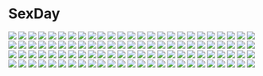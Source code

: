 # SexDay
![](https://konachan.com/image/824d9a6aee3ceece397066074d2247aa/Konachan.com%20-%2048121%20beach%20bikini%20shining_wind%20swimsuit%20taka_tony%20touka_kureha.jpg)
![](https://konachan.com/jpeg/a1fd92114535404bbafb7c8b9939b61c/Konachan.com%20-%2092199%20blush%20cameltoe%20game_cg%20garter_belt%20green_eyes%20green_hair%20maid%20muririn%20noble_works%20panties%20skirt%20skirt_lift%20stockings%20underwear%20vibrator%20wet%20yuzusoft.jpg)
![](https://konachan.com/image/975c51c63226d6038df553ca56030b75/Konachan.com%20-%20197831%202girls%20aliasing%20black_hair%20cherry_blossoms%20flowers%20food%20grass%20hat%20japanese_clothes%20kaguya_hime%20long_hair%20petals%20scenic%20shirakaba%20tree.jpg)
![](https://konachan.com/image/ed9762316f8dc5840a41b544056841b2/Konachan.com%20-%20285451%202girls%20apron%20blonde_hair%20bow%20braids%20butterfly%20dress%20flowers%20hat%20long_hair%20miko%20skirt_lift%20touhou%20water%20watermark%20witch_hat%20xia_pian%20yellow_eyes.jpg)
![](https://konachan.com/jpeg/22b682f564edd33ea0cc068650339228/Konachan.com%20-%20278098%202girls%20aliasing%20azur_lane%20barefoot%20black_hair%20blue_eyes%20breasts%20catgirl%20cleavage%20fang%20long_hair%20panties%20red_eyes%20sanba_tsui%20short_hair%20tail%20underwear.jpg)
![](https://konachan.com/image/f507529696bc511e3c56b6cd3c0fe333/Konachan.com%20-%2015999%20autumn%20shingetsutan_tsukihime%20tohno_akiha.jpg)
![](https://konachan.com/image/7790fbc363af27c2bd359549aba8368c/Konachan.com%20-%2083774%20blue_eyes%20blue_hair%20dress%20flowers%20genderswap%20goocn%20gray_hair%20izayoi_sakuya%20maid%20male%20ponytail%20ribbons%20rose%20short_hair%20suit%20touhou%20vampire%20white.jpg)
![](https://konachan.com/image/6f852cfbab0caa8d78515b0b7a0778bb/Konachan.com%20-%207411%20white_breath%20with_faint_hope.jpg)
![](https://konachan.com/jpeg/41316baa50abb176f703172579b77924/Konachan.com%20-%20131832%20game_cg%20irina_e_tolstaia%20makita_maki%20shinigami_no_testament.jpg)
![](https://konachan.com/jpeg/72322f63809fdd7b761769d2a993ed19/Konachan.com%20-%20149926%20arya_%28artist%29%20magi_the_labyrinth_of_magic%20morgiana.jpg)
![](https://konachan.com/jpeg/87f97db4d4a7ffcb967c29f72d5bd9a2/Konachan.com%20-%2018228%20blonde_hair%20brown_eyes%20close%20sawachika_eri%20school_rumble.jpg)
![](https://konachan.com/jpeg/5f5ab15a153625848c08e49a22f1b982/Konachan.com%20-%20154735%20blonde_hair%20brown_eyes%20close%20dark%20long_hair%20sakura-sou_no_pet_na_kanojo%20scarf%20shiina_mashiro%20sunset%20tagme_%28artist%29.jpg)
![](https://konachan.com/jpeg/a8cc95f31d76c68f3a1307384528bed6/Konachan.com%20-%20303876%20anthropomorphism%20breasts%20brown_eyes%20brown_hair%20d-style_wed%20kantai_collection%20no_bra%20pajamas%20sendai_%28kancolle%29%20twintails%20watermark.jpg)
![](https://konachan.com/image/5ea48970939194a31755cd7904b9eaa5/Konachan.com%20-%20108830%20macross%20macross_frontier%20ranka_lee.jpg)
![](https://konachan.com/image/78de978d96340d8c69dc42b9fbe03c00/Konachan.com%20-%20210506%20boots%20breasts%20choker%20cleavage%20flowers%20gloves%20kurisu_tina%20long_hair%20navel%20necklace%20original%20pantyhose%20purple_eyes%20purple_hair%20vocaloid%20zoom_layer.jpg)
![](https://konachan.com/image/73e76d821a947f07f2c341fd45eae626/Konachan.com%20-%20190970%20blonde_hair%20flowers%20kagerou_project%20kozakura_mary%20long_hair%20petals%20red_eyes%20signed%20tomozero.jpg)
![](https://konachan.com/image/c8ebc0c1e924772ffed93aded230dcd6/Konachan.com%20-%2034819%20all_male%20code_geass%20lelouch_lamperouge%20male.jpg)
![](https://konachan.com/jpeg/3d113bd675b68d6432d07c7c61dde910/Konachan.com%20-%20123198%20appare%21_tenka_gomen%20game_cg%20katagiri_hinata%20nezumi_yui%20nezumi_yuka%20nezumi_yuma.jpg)
![](https://konachan.com/image/0214a47cde7c04983020c19368eed5ee/Konachan.com%20-%20265686%20ass%20brown%20brown_hair%20girls_frontline%20long_hair%20orange_eyes%20panties%20rain_lan%20school_swimsuit%20skirt%20swimsuit%20thighhighs%20twintails%20underwear.jpg)
![](https://konachan.com/image/dc5e2072f155c58aee026527cda86a20/Konachan.com%20-%20183879%20animal%20bird%20blue_eyes%20blue_hair%20dress%20flowers%20food%20grass%20hatsune_miku%20kyang692%20long_hair%20petals%20twintails%20vocaloid.jpg)
![](https://konachan.com/image/fb24f8a35c86f33bf4ec04435f4288e4/Konachan.com%20-%2079205%20blue_eyes%20blue_hair%20bow%20flowers%20japanese_clothes%20kimono%20long_hair%20necklace%20original%20riv%20water%20wink%20wristwear.jpg)
![](https://konachan.com/jpeg/f192038c3418aaf80d22eca9f780f8c4/Konachan.com%20-%20212469%20black_hair%20brown_eyes%20cropped%20ilya_kuvshinov%20original%20short_hair%20third-party_edit%20tie%20umbrella.jpg)
![](https://konachan.com/jpeg/c6bcd0495a487cca823525c33df92288/Konachan.com%20-%2047268%20animal_ears%20bunnygirl%20nanao_naru%20ohimesama_navigation%20sky.jpg)
![](https://konachan.com/jpeg/6a3897660f3d7f18c021ba547e34cd01/Konachan.com%20-%20219136%20zheyi_parker.jpg)
![](https://konachan.com/image/edd1cb82aa803872ada163739576edda/Konachan.com%20-%20306366%20blue_hair%20flowers%20long_hair%20momingie%20original%20red_eyes.jpg)
![](https://konachan.com/image/7fda50ab97bb4382be27c68a82069d6a/Konachan.com%20-%2094295%20breasts%20guitar%20instrument%20jpeg_artifacts%20k-on%21%20nipples%20nude.jpg)
![](https://konachan.com/image/4d820ded62a2fde1eb071f010d336505/Konachan.com%20-%20140602%20beach%20bikini%20clouds%20original%20school_swimsuit%20sky%20swim_ring%20swimsuit%20usagihime.jpg)
![](https://konachan.com/jpeg/85a8bf4958f5e18e6928312ffc6b7e6c/Konachan.com%20-%20181598%20bikini%20celia_cumani_aintree%20komori_kei%20swimsuit%20third-party_edit%20walkure_romanze%20white.jpg)
![](https://konachan.com/image/74b8a109a2bb5ff2f7e9cdc3dd04622a/Konachan.com%20-%2088580%20animal%20cat%20christmas%20group%20kinako928.jpg)
![](https://konachan.com/image/431d9f28c3f7177d42ac5a1202d0d915/Konachan.com%20-%2052807%20akiyama_mio%20hirasawa_yui%20k-on%21%20kotobuki_tsumugi%20tainaka_ritsu.jpg)
![](https://konachan.com/image/c3ddb9cb0439a2350b634136b9937253/Konachan.com%20-%20257530%20brown_hair%20clouds%20kagerou_project%20long_hair%20red_eyes%20scarf%20school_uniform%20stars%20tateyama_ayano%20torute.jpg)
![](https://konachan.com/image/88b2fd131c95817e7012afc2b875f6e7/Konachan.com%20-%2072682%20barefoot%20blonde_hair%20blush%20green_eyes%20horns%20hoshiguma_yuugi%20long_hair%20machily%20mizuhashi_parsee%20short_hair%20touhou.jpg)
![](https://konachan.com/image/b7a8848df562337486d5a817121241a9/Konachan.com%20-%20180192%20armor%20original%20pixiv_fantasia%20signed%20swd3e2%20sword%20weapon.jpg)
![](https://konachan.com/image/33bdf09f650a8b300a13449fd8130c4b/Konachan.com%20-%20164253%202girls%20barefoot%20bed%20blonde_hair%20choker%20demon%20disgaea%20etna%20fang%20flonne%20loli%20mmrailgun%20moon%20navel%20pointed_ears%20prinny%20red_hair%20tail%20thighhighs.jpg)
![](https://konachan.com/image/9652914cef33457378f212fd3ae7173d/Konachan.com%20-%2062317%20animal%20cat%20chibi%20ichinose_nagi%20josephine%20kousaka_junpei%20nyan_koi%21.jpg)
![](https://konachan.com/jpeg/a9627efa2b996837562b2f2fb4a4a43a/Konachan.com%20-%20200703%20ass%20barefoot%20blue_eyes%20bra%20breasts%20cleavage%20food%20gray_hair%20ice_cream%20kiso_yuuta%20long_hair%20panties%20red_hair%20scan%20thighhighs%20twintails%20underwear.jpg)
![](https://konachan.com/jpeg/62d5fdd703962ff1d3b4c87cb61c0f38/Konachan.com%20-%20156078%20building%20city%20fu-ta%20green_hair%20hoodie%20kagerou_project%20kano_shuuya%20kido_tsubomi%20long_hair%20male%20red_eyes%20sky%20stairs%20tree%20vocaloid.jpg)
![](https://konachan.com/image/a41133c6cbc5307568e63f05766fd88b/Konachan.com%20-%20116009%20crowdesu%20green_hair%20japanese_clothes%20kochiya_sanae%20miko%20sunset%20touhou.jpg)
![](https://konachan.com/jpeg/7f1ddd1ff28c82175364846a87420c55/Konachan.com%20-%2026466%20beelzenef%20doll%20nekozawa_umehito%20ouran_koukou_host_club%20puppet%20vector.jpg)
![](https://konachan.com/jpeg/d9183529d6d5d15c9eae39c49b7f550d/Konachan.com%20-%20215626%20ghost_rule_%28vocaloid%29%20hatsune_miku%20sketch%20vocaloid%20yuna2439.jpg)
![](https://konachan.com/image/f3918f13eb38b402fe3c8841858606ef/Konachan.com%20-%2060751%20group%20hiiragi_kagami%20hiiragi_tsukasa%20izumi_konata%20kusakabe_misao%20lucky_star%20minegishi_ayano%20takara_miyuki.jpg)
![](https://konachan.com/image/a5fe417bbacb4d293aeea486867c1762/Konachan.com%20-%2024537%20life_is_peachy%20yakitate_japan.jpg)
![](https://konachan.com/jpeg/408fd7d0ce5a7252d7110dd438545c36/Konachan.com%20-%20259721%20ajifurai%20aliasing%20anthropomorphism%20aqua_eyes%20barefoot%20blush%20breasts%20censored%20close%20gray_hair%20handjob%20navel%20nipples%20nude%20penis%20short_hair%20wet.jpg)
![](https://konachan.com/jpeg/56a827dbd8d017616b30f0b183d6dbe8/Konachan.com%20-%20300141%20arknights%20glasses%20horns%20ifrit_%28arknights%29%20long_hair%20muike%20ptilopsis_%28arknights%29%20saria_%28arknights%29%20short_hair%20silence_%28arknights%29%20thighhighs.jpg)
![](https://konachan.com/jpeg/4d3e279a9a0b6f9e1d74a2c176fb30c4/Konachan.com%20-%20292382%20breasts%20cleavage%20gray_hair%20hat%20himegi_you%20long_hair%20navel%20original%20red_eyes%20shorts%20wings%20wristwear.jpg)
![](https://konachan.com/image/f0dc579948bc7599ac3e21f713f2882b/Konachan.com%20-%20162619%202girls%20bodysuit%20cryska_barchenowa%20gatakk%20inia_sestina%20muv-luv%20muv-luv_alternative%20purple_eyes%20purple_hair%20skintight%20total_eclipse.jpg)
![](https://konachan.com/jpeg/39cd242c76dbf2bb18dd368daa8c2a5d/Konachan.com%20-%20104237%20artoria_pendragon_%28all%29%20blonde_hair%20dress%20fate_%28series%29%20fate_stay_night%20flowers%20hat%20saber%20sideboob%20tatekawa_mako.jpg)
![](https://konachan.com/jpeg/55577802c1aa515638bd4aff97a5e529/Konachan.com%20-%2074473%20boots%20ganesagi%20green_eyes%20green_hair%20hatsune_miku%20long_hair%20shorts%20sword%20thighhighs%20twintails%20vocaloid%20weapon.jpg)
![](https://konachan.com/image/079de2a48f63cfe1fe153d0f387dce50/Konachan.com%20-%20125231%202girls%20black_hair%20blue_hair%20c-button%20cirno%20hat%20kneehighs%20shameimaru_aya%20tears%20thighhighs%20touhou%20tree%20upskirt%20wings.jpg)
![](https://konachan.com/jpeg/717973ceafd880013ca503dccac37640/Konachan.com%20-%20302434%20ass%20building%20chiruouka%20city%20elbow_gloves%20game_cg%20gloves%20long_hair%20missing-x-link%20night%20ninja%20pink_hair%20ribbons%20tagme_%28artist%29%20yellow_eyes.jpg)
![](https://konachan.com/jpeg/cf85081c430920917c3e32209a90c690/Konachan.com%20-%20293746%20animal_ears%20blush%20breasts%20catgirl%20cleavage%20cropped%20dress%20long_hair%20mitha%20original%20red_eyes%20tail%20waifu2x%20white_hair.jpg)
![](https://konachan.com/image/e55fcbe9c72dcb480b523fbf03e557de/Konachan.com%20-%20117309%20blonde_hair%20blush%20breast_grab%20breasts%20green_eyes%20hamo_%28anarc%29%20kneehighs%20nipples%20open_shirt%20panties%20skirt%20skirt_lift%20striped_panties%20tie%20underwear.jpg)
![](https://konachan.com/image/ca63de49fdc5fdcb8e0a6fb7a1e48143/Konachan.com%20-%20251646%20black_hair%20blue_eyes%20breasts%20brown_hair%20cleavage%20crossover%20dark.h%20gray_hair%20group%20long_hair%20original%20red_hair%20signed%20staff%20star_wars%20sword%20weapon.jpg)
![](https://konachan.com/jpeg/2b96fb6aaabf4c05be123b7fe377680b/Konachan.com%20-%20171041%20amagase_natsuki%20bicycle%20black_hair%20blush%20braids%20dress%20game_cg%20hontani_kanae%20hug%20karumaruka_circle%20long_hair%20ponytail%20red_eyes%20saga_planets.jpg)
![](https://konachan.com/image/b820f4b6744e09c6c190c0f5ec43b310/Konachan.com%20-%20234797%20blush%20breasts%20cleavage%20no_bra%20nori_tamago%20pink_hair%20saigyouji_yuyuko%20short_hair%20sleeping%20touhou.jpg)
![](https://konachan.com/image/ef7b7409a5b59ba7eabbb1fdcdcd8082/Konachan.com%20-%2082249%20akahige%20barefoot%20brown_eyes%20brown_hair%20flowers%20loli%20original%20ponytail.jpg)
![](https://konachan.com/jpeg/a7c903fc2012c13e3888f1ee4a3951fe/Konachan.com%20-%2064961%20black%20horns%20ibuki_suika%20monochrome%20silhouette%20touhou%20vector.jpg)
![](https://konachan.com/image/ba3e011b7edbd4a2c0e9a3b6e6194b35/Konachan.com%20-%2018441%20read_or_die%20yomiko_readman.jpg)
![](https://konachan.com/image/0a590e9947d3c96fec75aa02e031f349/Konachan.com%20-%20244209%20eromanga-sensei%20izumi_sagiri%20loli%20scan%20tagme_%28artist%29.jpg)
![](https://konachan.com/jpeg/38c02d824d20f07e4da550b0d6175133/Konachan.com%20-%20104874%20blood%20breast_grab%20breasts%20censored%20makise_kurisu%20nipples%20nude%20okabe_rintarou%20penis%20sex%20steins%3Bgate.jpg)
![](https://konachan.com/image/96c0d62a41d9ac437b92d927db199f44/Konachan.com%20-%20269048%20blush%20breasts%20cum%20dark_skin%20gloves%20koutari_yuu%20nipples%20nude%20orange_eyes%20penis%20pubic_hair%20pussy%20rogia%20sex%20short_hair%20tail%20tattoo%20uncensored%20white_hair.jpg)
![](https://konachan.com/image/d19e3e0cbe6feb95586a04657921e8ad/Konachan.com%20-%2058713%20reiuji_utsuho%20skirt%20thighhighs%20touhou%20wings.jpg)
![](https://konachan.com/image/b397b906e0c4d127217b0358714dd3d5/Konachan.com%20-%20153521%20animal%20barefoot%20bikini%20bikini_top%20blue_eyes%20original%20short_hair%20swimsuit%20tagme%20white%20white_hair.jpg)
![](https://konachan.com/image/7bc3377bb878974ca0b7e8c1acbfbc21/Konachan.com%20-%2095602%20tagme_%28artist%29.jpg)
![](https://konachan.com/jpeg/30e2e5f9c3b7a7c61474f92e3f94a9e2/Konachan.com%20-%20144862%20bow%20bra%20brown_eyes%20game_cg%20imouto_no_katachi%20long_hair%20mutou_kurihito%20navel%20pink_hair%20sena_miyuki%20skirt%20sphere%20sunset%20underwear%20undressing.jpg)
![](https://konachan.com/image/d2cd04d070a06d303d796e1555b303bb/Konachan.com%20-%20163282%20clouds%20justminor%20kneehighs%20night%20original%20school_uniform%20sky.jpg)
![](https://konachan.com/image/648d349ba06c3d16d0a129bcd4a2531f/Konachan.com%20-%2055974%20kantoku%20scan%20school_uniform%20tagme%20tagme_%28character%29.jpg)
![](https://konachan.com/jpeg/ce40f86beeaf3a98115f14bdee2bcc8b/Konachan.com%20-%20274901%20ass%20barefoot%20blush%20breasts%20brown_hair%20esan_%28llamaesan%29%20nipples%20nude%20original%20short_hair%20wet%20white.jpg)
![](https://konachan.com/image/1176c99ae122ef13bc68928f780c9f89/Konachan.com%20-%2085553%20blonde_hair%20blue_eyes%20daisha_hiroshi%20mayoi_neko_overrun%21%20ribbons%20swimsuit%20thighhighs%20umenomori_chise%20white.jpg)
![](https://konachan.com/jpeg/363bb76fb2725885cca27229797c2929/Konachan.com%20-%20246568%20anus%20ass%20ass_grab%20bekotarou%20bikini%20blush%20braids%20breasts%20brown_eyes%20censored%20game_cg%20long_hair%20nipples%20pulltop%20purple_hair%20pussy%20sideboob%20swimsuit%20wink.jpg)
![](https://konachan.com/jpeg/1e52058fe67a60b9edb27845874790ea/Konachan.com%20-%20201841%20all_male%20d.gray-man%20flowers%20hagi%20kanda_yuu%20male%20petals%20sleeping%20water.jpg)
![](https://konachan.com/image/f15a3b5de7834e3c34be05b442af180c/Konachan.com%20-%20140029%20barefoot%20bath%20bathtub%20black_hair%20blue_eyes%20breasts%20cropped%20flowers%20kasukabe_akira%20long_hair%20nipples%20nude%20original%20petals%20water%20wet.jpg)
![](https://konachan.com/jpeg/e7db83d2f8df29ff34f1d254c9a5f8f8/Konachan.com%20-%20303343%20blush%20braids%20bubbles%20clouds%20garter_belt%20gloves%20long_hair%20original%20pink_eyes%20pointed_ears%20shirosuzu%20sky%20thighhighs%20twintails%20water%20white_hair.jpg)
![](https://konachan.com/image/1716316ba3530ecbf3136d8e0c3f379f/Konachan.com%20-%20157572%20animal_ears%20fang%20foxgirl%20panties%20school_swimsuit%20skirt%20skirt_lift%20swimsuit%20thighhighs%20underwear%20urotsuki%20yume_2kki%20yume_nikki%20zazazazazazawa.jpg)
![](https://konachan.com/jpeg/81df5d9df8cd2a7acfd425bc50028284/Konachan.com%20-%2028906%20blue_hair%20hatsune_miku%20maid%20panties%20twintails%20underwear%20vector%20vocaloid.jpg)
![](https://konachan.com/image/30ab2dc77bf516501dea9c4034c3980b/Konachan.com%20-%20296556%20ass%20breasts%20cleavage%20girl_cafe_gun_%28game%29%20no_bra%20open_shirt%20panties%20panty_pull%20skirt_lift%20stockings%20thighhighs%20underwear%20uniform%20waitress%20zjsstc.jpg)
![](https://konachan.com/image/712dcec342943a60a70d293f5cbc5678/Konachan.com%20-%20121692%20animal_ears%20food%20nyantype%20scan%20tail%20taiyaki%20thighhighs%20waitress%20working%21%21%20yamada_aoi.jpg)
![](https://konachan.com/image/e94b14dcb92f13a7238450fbf185853b/Konachan.com%20-%20214681%20anthropomorphism%20equipments_fairy_%28kancolle%29%20gray_hair%20hat%20kantai_collection%20long_hair%20shoukaku_%28kancolle%29%20tagme_%28artist%29.jpg)
![](https://konachan.com/image/c7eec4de3538d0b0bdb487287baf773a/Konachan.com%20-%20224662%20anus%20ass%20blush%20breasts%20long_hair%20navel%20nipples%20nude%20original%20penis%20pubic_hair%20purple_hair%20pussy%20pussy_juice%20ricegnat%20sex%20tattoo%20thighhighs%20uncensored.jpg)
![](https://konachan.com/image/36bc836b7a084e0209776a606aebda9e/Konachan.com%20-%2063484%20censored%20favorite%20game_cg%20hoshizora_no_memoria%20tagme.jpg)
![](https://konachan.com/image/d5c5c6bc4e1e46eff5962e1243ebdd35/Konachan.com%20-%20163996%20beach%20blonde_hair%20fairy%20hat%20lily_white%20loli%20long_hair%20lzh%20school_swimsuit%20see_through%20swimsuit%20touhou%20wet%20wings.jpg)
![](https://konachan.com/image/441dbf9529b6d71dcb2fff96741d6250/Konachan.com%20-%2080867%20animal_ears%20bunnygirl%20inaba_tewi%20plus9%20reisen_udongein_inaba%20touhou%20yagokoro_eirin.jpg)
![](https://konachan.com/jpeg/45f00e45ceaf0ad12b26d016436f7d0d/Konachan.com%20-%2070898%20abhar%20blood%20blue_eyes%20blue_hair%20blush%20braids%20chibi%20fang%20glasses%20long_hair%20nosebleed%20ponytail%20red_eyes%20red_hair%20ribbons%20scan%20shirt%20skirt%20tie%20white_hair.jpg)
![](https://konachan.com/jpeg/99ba615fd4651fe956854c323bb169dd/Konachan.com%20-%20297155%20aqua_eyes%20black_hair%20breasts%20choker%20long_hair%20original%20panties%20roh_nam_kyung%20underwear.jpg)
![](https://konachan.com/jpeg/ee303636d877a16e28e45210c44de54f/Konachan.com%20-%20179329%20date_a_live%20yatogami_tohka.jpg)
![](https://konachan.com/image/0ea8a822031e2f783931cd89e2a347af/Konachan.com%20-%2058486%20bakemonogatari%20blonde_hair%20breasts%20cleavage%20dress%20flat_chest%20goggles%20hat%20long_hair%20monogatari_%28series%29%20oshino_shinobu%20red_eyes%20summer_dress%20white.jpg)
![](https://konachan.com/jpeg/ff385db347f0a0e624d8be5fb52e4f0f/Konachan.com%20-%20241130%20annin_doufu%20baseball%20himekawa_yuki%20idolmaster%20idolmaster_cinderella_girls%20idolmaster_cinderella_girls_starlight_stage%20sport.jpg)
![](https://konachan.com/image/d0e06239bc565a2141bf3f825d0a9567/Konachan.com%20-%2072882%20akiyama_mio%20hirasawa_yui%20horiguchi_yukiko%20k-on%21%20kotobuki_tsumugi%20maid%20nakano_azusa%20tainaka_ritsu.jpg)
![](https://konachan.com/image/c761dbb04263a3d699e2c16e4e2cf2d6/Konachan.com%20-%20105887%20animal_ears%20aoi_nagisa_%28artist%29%20cum%20dark_skin%20flat_chest%20nipples%20nude%20purple_hair%20tan_lines.jpg)
![](https://konachan.com/jpeg/edf3eabd69951b8c0dba421fcc67d156/Konachan.com%20-%20210347%20angel%20animal_ears%20black_hair%20breasts%20cleavage%20dark_skin%20navel%20red_eyes%20sakura_clicker%20tagme_%28character%29%20tail%20wanaca.jpg)
![](https://konachan.com/jpeg/b3594141de980bcae59a2e83175fd27a/Konachan.com%20-%20264733%20black%20dress%20kamin%20original%20polychromatic%20short_hair%20silhouette.jpg)
![](https://konachan.com/image/422e0e057d9fdcf24fcba4e3c2a74b84/Konachan.com%20-%2024420%20christmas%20keroro_gunsou%20sergeant_keroro.jpg)
![](https://konachan.com/image/9e5224a3e85d20c7319f348449bc2939/Konachan.com%20-%2053630%20all_male%20bleach%20gray_hair%20hitsugaya_toushirou%20male%20sword%20weapon.jpg)
![](https://konachan.com/image/886ef9d05e12317f4925c4b4f0b7bbe2/Konachan.com%20-%2096259%20animal_ears%20bra%20censored%20natsumiya_yuzu%20panties%20panty_pull%20penis%20pussy%20red_eyes%20red_hair%20sex%20shakugan_no_shana%20shana%20thighhighs%20underwear.jpg)
![](https://konachan.com/jpeg/170cc67147b12e36afc017cd23836337/Konachan.com%20-%20264332%20animal_ears%20barefoot%20bell%20black_hair%20breasts%20cleavage%20erect_nipples%20game_cg%20green_eyes%20long_hair%20see_through%20skyfish%20tagme_%28artist%29%20water%20wet.jpg)
![](https://konachan.com/image/d8ae8439146efc99c20defb26bb80c74/Konachan.com%20-%2057132%20hayate_no_gotoku%20maid%20maria_%28hayate_no_gotoku%29.jpg)
![](https://konachan.com/image/7b5fb2fbf4876172861143ae8aaaa149/Konachan.com%20-%2071186%20aoi_sora_no_neosphere%20bikini%20komatsu_eiji%20nanoca_flanka%20nene_hampden%20swim_ring%20swimsuit.jpg)
![](https://konachan.com/image/3e3d9bf3ff6553f1e5820c0261b0536c/Konachan.com%20-%207205%20gagraphic%20logo%20watermark%20zankuro.jpg)
![](https://konachan.com/image/db97e6c37e39a153adbaf224739df31a/Konachan.com%20-%2036232%20tagme.jpg)
![](https://konachan.com/jpeg/0f1926293d12cc91571a99e5ff95e3a5/Konachan.com%20-%20112024%20asmodeus%20beelzebub%20belphegor%20egawa_satsuki%20garter_belt%20leviathan%20lucifer%20mammon%20satan%20stockings%20umineko_no_naku_koro_ni.jpg)
